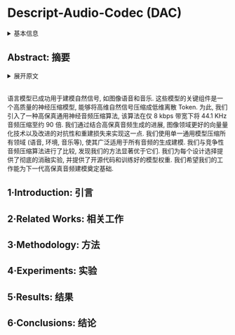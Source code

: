 # Descript-Audio-Codec (DAC)

<details>
<summary>基本信息</summary>

- 标题: "High-Fidelity Audio Compression with Improved RVQGAN"
- 作者:
  - 01 Rithesh Kumar (Descript.Inc.)
  - 02 Prem Seetharaman (Descript.Inc.)
  - 03 Alejandro Luebs (Descript.Inc.)
  - 04 Ishaan Kumar (Descript.Inc.)
  - 05 Kundan Kumar (Descript.Inc.)
- 链接:
  - [ArXiv](https://arxiv.org/abs/2306.06546)
  - [Publication](https://dl.acm.org/doi/abs/10.5555/3666122.3667336)
  - [Github](https://github.com/descriptinc/descript-audio-codec)
  - [Demo](https://descript.notion.site/Descript-Audio-Codec-11389fce0ce2419891d6591a68f814d5)
- 文件:
  - [ArXiv](_PDF/2306.06546v2__DAC__High-Fidelity_Audio_Compression_with_Improved_RVQGAN.pdf)
  - [Publication](_PDF/2306.06546p0__DAC__NeurIPS2023.pdf)

</details>

## Abstract: 摘要

<details>
<summary>展开原文</summary>

Language models have been successfully used to model natural signals, such as images, speech, and music.
A key component of these models is a high quality neural compression model that can compress high-dimensional natural signals into lower dimensional discrete tokens.
To that end, we introduce a high-fidelity universal neural audio compression algorithm that achieves ~90x compression of 44.1 KHz audio into tokens at just 8kbps bandwidth.
We achieve this by combining advances in high-fidelity audio generation with better vector quantization techniques from the image domain, along with improved adversarial and reconstruction losses.
We compress all domains (speech, environment, music, etc.) with a single universal model, making it widely applicable to generative modeling of all audio.
We compare with competing audio compression algorithms, and find our method outperforms them significantly.
We provide thorough ablations for every design choice, as well as open-source code and trained model weights.
We hope our work can lay the foundation for the next generation of high-fidelity audio modeling.

</details>
<br>

语言模型已成功用于建模自然信号, 如图像语音和音乐.
这些模型的关键组件是一个高质量的神经压缩模型, 能够将高维自然信号压缩成低维离散 Token.
为此, 我们引入了一种高保真通用神经音频压缩算法, 该算法在仅 8 kbps 带宽下将 44.1 KHz 音频压缩至约 90 倍.
我们通过结合高保真音频生成的进展, 图像领域更好的向量量化技术以及改进的对抗性和重建损失来实现这一点.
我们使用单一通用模型压缩所有领域 (语音, 环境, 音乐等), 使其广泛适用于所有音频的生成建模.
我们与竞争性音频压缩算法进行了比较, 发现我们的方法显著优于它们.
我们为每个设计选择提供了彻底的消融实验, 并提供了开源代码和训练好的模型权重.
我们希望我们的工作能为下一代高保真音频建模奠定基础.

## 1·Introduction: 引言

## 2·Related Works: 相关工作

## 3·Methodology: 方法

## 4·Experiments: 实验

## 5·Results: 结果

## 6·Conclusions: 结论
